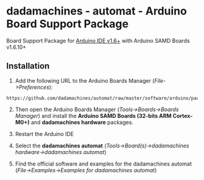 # dadamachines - automat - Arduino Board Support Package
Board Support Package for [Arduino IDE v1.6+](https://www.arduino.cc/en/Main/Software) with Arduino SAMD Boards v1.6.10+


## Installation

1. Add the following URL to the Arduino Boards Manager (*File->Preferences*):
```
https://github.com/dadamachines/automat/raw/master/software/arduino/package_dadamachines_index.json
```
2. Then open the Arduino Boards Manager (*Tools->Boards->Boards Manager*) and install the 
**Arduino SAMD Boards (32-bits ARM Cortex-M0+)** and **dadamachines hardware** packages.

3. Restart the Arduino IDE

4. Select the **dadamachines automat** (*Tools->Board(s)->dadamachines hardware->dadamachines automat*)

5. Find the official software and examples for the dadamachines automat (*File->Examples->Examples for dadamachines automat*)

